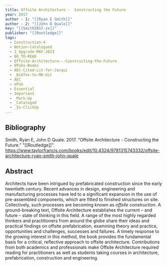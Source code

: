 ```yaml
---
title: Offsite Architecture -  Constructing the Future
year: 2017
author - 1: "[[Ryan E Smith]]"
author - 2: "[[John D Quale]]"
key: "[[Smith2017-zx]]"
publisher: "[[Routledge]]"
tags:
  - Construction-4
  - Notion-Catalogued
  - 2_Upgrade-MAY-2023
  - 00_TO-READ
  - Offsite-Architecture---Constructing-the-Future
  - EPubs-Books
  - AEC-Cited-Lit-for-Jacqui
  - _BibTex-to-MD-Git
  - AEC
  - ePub
  - Essential
  - Important
  - _Mark-Up
  - _Cataloged
  - _In-ClickUp
---
```


## Bibliography
Smith, Ryan E, John D Quale. 2017. “Offsite Architecture -  Constructing the Future.” "[[Routledge]]". https://www.taylorfrancis.com/books/edit/10.4324/9781315743332/offsite-architecture-ryan-smith-john-quale

## Abstract
Architects have been intrigued by prefabricated construction since the early twentieth century. Recent advances in design, engineering and manufacturing processes have led to a significant expansion in the use of pre-assembled components, which are fitted to finished structures on site. Collectively, such processes are becoming known as _offsite construction_. A ground-breaking text, Offsite Architecture establishes the current – and future – state of thinking in this field. A range of the most highly regarded thinkers and practitioners from around the globe share their ideas and practical findings on offsite prefabrication, examining theory and practice, opportunities and challenges, successes and failures. A timely response to the growing interest in this method, the book provides the fundamental basis for a critical, reflective approach to offsite architecture. Contributions from both academics and professionals make Offsite Architecture required reading for practitioners as well as students taking courses in architecture, prefabrication, construction and engineering.